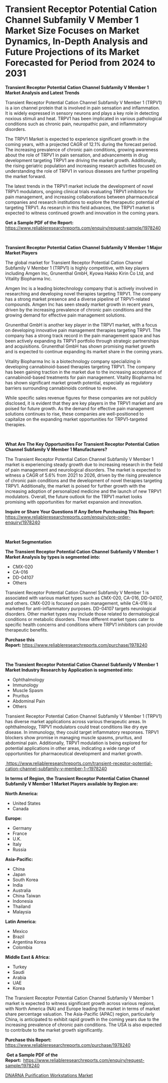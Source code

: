 <p><h1>Transient Receptor Potential Cation Channel Subfamily V Member 1 Market Size Focuses on Market Dynamics, In-Depth Analysis and Future Projections of its Market Forecasted for Period from 2024 to 2031</h1></p><p><strong>Transient Receptor Potential Cation Channel Subfamily V Member 1 Market Analysis and Latest Trends</strong></p>
<p><p>Transient Receptor Potential Cation Channel Subfamily V Member 1 (TRPV1) is a ion channel protein that is involved in pain sensation and inflammation. It is widely expressed in sensory neurons and plays a key role in detecting noxious stimuli and heat. TRPV1 has been implicated in various pathological conditions such as chronic pain, neuropathic pain, and inflammatory disorders.</p><p>The TRPV1 Market is expected to experience significant growth in the coming years, with a projected CAGR of 12.1% during the forecast period. The increasing prevalence of chronic pain conditions, growing awareness about the role of TRPV1 in pain sensation, and advancements in drug development targeting TRPV1 are driving the market growth. Additionally, the rising geriatric population and increasing research activities focused on understanding the role of TRPV1 in various diseases are further propelling the market forward.</p><p>The latest trends in the TRPV1 market include the development of novel TRPV1 modulators, ongoing clinical trials evaluating TRPV1 inhibitors for pain management, and increasing collaborations between pharmaceutical companies and research institutions to explore the therapeutic potential of targeting TRPV1. As research in this field advances, the TRPV1 market is expected to witness continued growth and innovation in the coming years.</p></p>
<p><strong>Get a Sample PDF of the Report:&nbsp;</strong> <a href="https://www.reliableresearchreports.com/enquiry/request-sample/1978240">https://www.reliableresearchreports.com/enquiry/request-sample/1978240</a></p>
<p>&nbsp;</p>
<p><strong>Transient Receptor Potential Cation Channel Subfamily V Member 1 Major Market Players</strong></p>
<p><p>The global market for Transient Receptor Potential Cation Channel Subfamily V Member 1 (TRPV1) is highly competitive, with key players including Amgen Inc, Grunenthal GmbH, Kyowa Hakko Kirin Co Ltd, and Vitality Biopharma Inc.</p><p>Amgen Inc is a leading biotechnology company that is actively involved in researching and developing novel therapies targeting TRPV1. The company has a strong market presence and a diverse pipeline of TRPV1-related compounds. Amgen Inc has seen steady market growth in recent years, driven by the increasing prevalence of chronic pain conditions and the growing demand for effective pain management solutions.</p><p>Grunenthal GmbH is another key player in the TRPV1 market, with a focus on developing innovative pain management therapies targeting TRPV1. The company has a strong track record in the pain management space and has been actively expanding its TRPV1 portfolio through strategic partnerships and acquisitions. Grunenthal GmbH has shown promising market growth and is expected to continue expanding its market share in the coming years.</p><p>Vitality Biopharma Inc is a biotechnology company specializing in developing cannabinoid-based therapies targeting TRPV1. The company has been gaining traction in the market due to the increasing acceptance of cannabinoid-based treatments for pain management. Vitality Biopharma Inc has shown significant market growth potential, especially as regulatory barriers surrounding cannabinoids continue to evolve.</p><p>While specific sales revenue figures for these companies are not publicly disclosed, it is evident that they are key players in the TRPV1 market and are poised for future growth. As the demand for effective pain management solutions continues to rise, these companies are well-positioned to capitalize on the expanding market opportunities for TRPV1-targeted therapies.</p></p>
<p>&nbsp;</p>
<p><strong>What Are The Key Opportunities For Transient Receptor Potential Cation Channel Subfamily V Member 1 Manufacturers?</strong></p>
<p><p>The Transient Receptor Potential Cation Channel Subfamily V Member 1 market is experiencing steady growth due to increasing research in the field of pain management and neurological disorders. The market is expected to witness a CAGR of 5.6% from 2021 to 2026, driven by the rising prevalence of chronic pain conditions and the development of novel therapies targeting TRPV1. Additionally, the market is poised for further growth with the increasing adoption of personalized medicine and the launch of new TRPV1 modulators. Overall, the future outlook for the TRPV1 market looks promising with opportunities for market expansion and innovation.</p></p>
<p><strong>Inquire or Share Your Questions If Any Before Purchasing This Report:</strong> <a href="https://www.reliableresearchreports.com/enquiry/pre-order-enquiry/1978240">https://www.reliableresearchreports.com/enquiry/pre-order-enquiry/1978240</a></p>
<p>&nbsp;</p>
<p><strong>Market Segmentation</strong></p>
<p><strong>The Transient Receptor Potential Cation Channel Subfamily V Member 1 Market Analysis by types is segmented into:</strong></p>
<p><ul><li>CMX-020</li><li>CA-016</li><li>DD-04107</li><li>Others</li></ul></p>
<p><p>Transient Receptor Potential Cation Channel Subfamily V Member 1 is associated with various market types such as CMX-020, CA-016, DD-04107, and others. CMX-020 is focused on pain management, while CA-016 is marketed for anti-inflammatory purposes. DD-04107 targets neurological disorders. Other market types may include those related to dermatological conditions or metabolic disorders. These different market types cater to specific health concerns and conditions where TRPV1 inhibitors can provide therapeutic benefits.</p></p>
<p><strong>Purchase this Report:&nbsp;</strong><a href="https://www.reliableresearchreports.com/purchase/1978240">https://www.reliableresearchreports.com/purchase/1978240</a></p>
<p>&nbsp;</p>
<p><strong>The Transient Receptor Potential Cation Channel Subfamily V Member 1 Market Industry Research by Application is segmented into:</strong></p>
<p><ul><li>Ophthalmology</li><li>Immunology</li><li>Muscle Spasm</li><li>Pruritus</li><li>Abdominal Pain</li><li>Others</li></ul></p>
<p><p>Transient Receptor Potential Cation Channel Subfamily V Member 1 (TRPV1) has diverse market applications across various therapeutic areas. In ophthalmology, TRPV1 modulators could treat conditions like dry eye disease. In immunology, they could target inflammatory responses. TRPV1 blockers show promise in managing muscle spasms, pruritus, and abdominal pain. Additionally, TRPV1 modulation is being explored for potential applications in other areas, indicating a wide range of opportunities for pharmaceutical development and market growth.</p></p>
<p><a href="https://www.reliableresearchreports.com/transient-receptor-potential-cation-channel-subfamily-v-member-1-r1978240">&nbsp;https://www.reliableresearchreports.com/transient-receptor-potential-cation-channel-subfamily-v-member-1-r1978240</a></p>
<p><strong>In terms of Region, the Transient Receptor Potential Cation Channel Subfamily V Member 1 Market Players available by Region are:</strong></p>
<p>
    <p> <strong> North America: </strong>
        <ul>
            <li>United States</li>
            <li>Canada</li>
        </ul>
        </p> 
    <p> <strong> Europe: </strong>
        <ul>
            <li>Germany</li>
            <li>France</li>
            <li>U.K.</li>
            <li>Italy</li>
            <li>Russia</li>
        </ul>
        </p> 
    <p> <strong> Asia-Pacific: </strong>
        <ul>
            <li>China</li>
            <li>Japan</li>
            <li>South Korea</li>
            <li>India</li>
            <li>Australia</li>
            <li>China Taiwan</li>
            <li>Indonesia</li>
            <li>Thailand</li>
            <li>Malaysia</li>
        </ul>
        </p> 
    <p> <strong> Latin America: </strong>
        <ul>
            <li>Mexico</li>
            <li>Brazil</li>
            <li>Argentina Korea</li>
            <li>Colombia</li>
        </ul>
        </p> 
    <p> <strong> Middle East & Africa: </strong>
        <ul>
            <li>Turkey</li>
            <li>Saudi</li>
            <li>Arabia</li>
            <li>UAE</li>
            <li>Korea</li>
        </ul>
    </p>
    </p>
<p><p>The Transient Receptor Potential Cation Channel Subfamily V Member 1 market is expected to witness significant growth across various regions, with North America (NA) and Europe leading the market in terms of market share percentage valuation. The Asia-Pacific (APAC) region, particularly China, is anticipated to exhibit rapid growth in the coming years due to the increasing prevalence of chronic pain conditions. The USA is also expected to contribute to the market growth significantly.</p></p>
<p><strong>Purchase this Report: </strong><a href="https://www.reliableresearchreports.com/purchase/1978240">https://www.reliableresearchreports.com/purchase/1978240</a></p>
<p>&nbsp;<strong>Get a Sample PDF of the Report:&nbsp;&nbsp;</strong><a href="https://www.reliableresearchreports.com/enquiry/request-sample/1978240">https://www.reliableresearchreports.com/enquiry/request-sample/1978240</a></p>
<p><strong></strong></p>
<p><p><a href="https://view.publitas.com/reportprime-1/dnarna-purification-workstations-market-competitive-analysis-market-trends-and-forecast-to-2031/">DNARNA Purification Workstations Market</a></p></p>